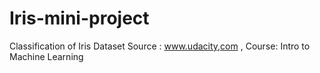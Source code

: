 # Iris-mini-project
Classification of Iris Dataset
Source : www.udacity,com , Course: Intro to Machine Learning
